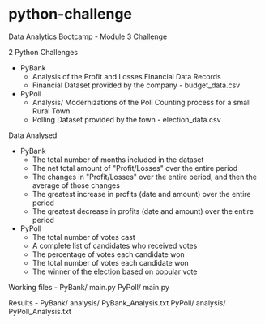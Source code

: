 # python-challenge
Data Analytics Bootcamp - Module 3 Challenge

2 Python Challenges
- PyBank
  - Analysis of the Profit and Losses Financial Data Records
  - Financial Dataset provided by the company - budget_data.csv
- PyPoll
  - Analysis/ Modernizations of the Poll Counting process for a small Rural Town
  - Polling Dataset provided by the town - election_data.csv
 
Data Analysed
- PyBank
  - The total number of months included in the dataset
  - The net total amount of "Profit/Losses" over the entire period
  - The changes in "Profit/Losses" over the entire period, and then the average of those changes
  - The greatest increase in profits (date and amount) over the entire period
  - The greatest decrease in profits (date and amount) over the entire period
- PyPoll
  - The total number of votes cast
  - A complete list of candidates who received votes
  - The percentage of votes each candidate won
  - The total number of votes each candidate won
  - The winner of the election based on popular vote
 
Working files -
PyBank/ main.py
PyPoll/ main.py

Results - 
PyBank/ analysis/ PyBank_Analysis.txt
PyPoll/ analysis/ PyPoll_Analysis.txt
